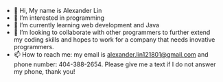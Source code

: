 - 👋 Hi, My name is Alexander Lin
- 👀 I’m interested in programming
- 🌱 I’m currently learning web development and Java
- 💞 I’m looking to collaborate with other programmers to further extend my coding skills and hopes to work for a company that needs inovative programmers. 
- 📫 How to reach me: my email is alexander.lin121801@gmail.com and phone number: 404-388-2654. Please give me a text if I do not answer my phone, thank you!

<!---
a1exlin/a1exlin is a ✨ special ✨ repository because its `README.md` (this file) appears on your GitHub profile.
You can click the Preview link to take a look at your changes.
--->
